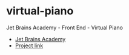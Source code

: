 # virtual-piano
Jet Brains Academy - Front End - Virtual Piano
- [Jet Brains Academy](https://hyperskill.org)
- [Project link](https://hyperskill.org/projects/101?goal=590)

